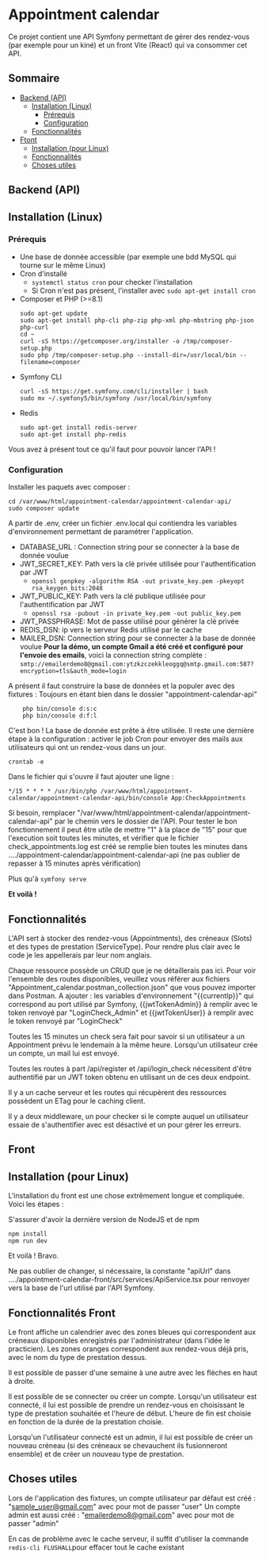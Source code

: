 # Appointment calendar

Ce projet contient une API Symfony permettant de gérer des rendez-vous (par exemple pour un kiné) et un front Vite (React) qui va consommer cet API.

## Sommaire
- [Backend (API)](#backend-api)
	- [Installation (Linux)](#installation-linux)
		- [Prérequis](#prérequis)
		- [Configuration](#configuration)
	- [Fonctionnalités](#fonctionnalités)
 - [Ftont](#front)
	- [Installation (pour Linux)](#installation-pour-linux)
	- [Fonctionnalités](#fonctionnalités-front)
	- [Choses utiles](#choses-utiles)

## Backend (API)

## Installation (Linux)

### Prérequis
- Une base de donnée accessible (par exemple une bdd MySQL qui tourne sur le même Linux)
- Cron d'installé 
	- ``systemctl status cron`` pour checker l'installation
	- Si Cron n'est pas présent, l'installer avec `sudo apt-get install cron`
- Composer et PHP (>=8.1)
	```console
	sudo apt-get update
	sudo apt-get install php-cli php-zip php-xml php-mbstring php-json php-curl
	cd ~
	curl -sS https://getcomposer.org/installer -o /tmp/composer-setup.php
	sudo php /tmp/composer-setup.php --install-dir=/usr/local/bin --filename=composer
	```
- Symfony CLI
	```console
	curl -sS https://get.symfony.com/cli/installer | bash
	sudo mv ~/.symfony5/bin/symfony /usr/local/bin/symfony
	```
- Redis
	```console
	sudo apt-get install redis-server
	sudo apt-get install php-redis
	```
Vous avez à présent tout ce qu'il faut pour pouvoir lancer l'API !

### Configuration

Installer les paquets avec composer :
```console
cd /var/www/html/appointment-calendar/appointment-calendar-api/
sudo composer update
```

A partir de .env, créer un fichier .env.local qui contiendra les variables d'environnement permettant de paramétrer l'application.
- DATABASE_URL : Connection string pour se connecter à la base de donnée voulue
- JWT_SECRET_KEY: Path vers la clé privée utilisée pour l'authentification par JWT
	- `openssl genpkey -algorithm RSA -out private_key.pem -pkeyopt rsa_keygen_bits:2048`
- JWT_PUBLIC_KEY: Path vers la clé publique utilisée pour l'authentification par JWT
	- `openssl rsa -pubout -in private_key.pem -out public_key.pem`
- JWT_PASSPHRASE: Mot de passe utilisé pour générer la clé privée
- REDIS_DSN: ip vers le serveur Redis utilisé par le cache
- MAILER_DSN: Connection string pour se connecter à la base de donnée voulue
**Pour la démo, un compte Gmail a été créé et configuré pour l'envoie des emails**, voici la connection string complète : `smtp://emailerdemo8@gmail.com:ytzkzczekkleoggq@smtp.gmail.com:587?encryption=tls&auth_mode=login`

A présent il faut construire la base de données et la populer avec des fixtures :
Toujours en étant bien dans le dossier "appointment-calendar-api"
```console
	php bin/console d:s:c
	php bin/console d:f:l
```
C'est bon ! La base de donnée est prête à être utilisée.
Il reste une dernière étape à la configuration : activer le job Cron pour envoyer des mails aux utilisateurs qui ont un rendez-vous dans un jour.

    crontab -e
Dans le fichier qui s'ouvre il faut ajouter une ligne :

    */15 * * * * /usr/bin/php /var/www/html/appointment-calendar/appointment-calendar-api/bin/console App:CheckAppointments

Si besoin, remplacer "/var/www/html/appointment-calendar/appointment-calendar-api" par le chemin vers le dossier de l'API.
Pour tester le bon fonctionnement il peut être utile de mettre "1" à la place de "15" pour que l'execution soit toutes les minutes, et vérifier que le fichier check_appointments.log est créé se remplie bien toutes les minutes dans ..../appointment-calendar/appointment-calendar-api (ne pas oublier de repasser à 15 minutes après vérification)

Plus qu'à `symfony serve`

**Et voilà !**

## Fonctionnalités
L'API sert à stocker des rendez-vous (Appointments), des créneaux (Slots) et des types de prestation (ServiceType). Pour rendre plus clair avec le code je les appellerais par leur nom anglais.

Chaque ressource possède un CRUD que je ne détaillerais pas ici. Pour voir l'ensemble des routes disponibles, veuillez vous référer aux fichiers "Appointment_calendar.postman_collection.json" que vous pouvez importer dans Postman.
A ajouter : les variables d'environnement "{{currentIp}}" qui correspond au port utilisé par Symfony, {{jwtTokenAdmin}} à remplir avec le token renvoyé par "LoginCheck_Admin" et {{jwtTokenUser}}  à remplir avec le token renvoyé par "LoginCheck"

Toutes les 15 minutes un check sera fait pour savoir si un utilisateur a un Appointment prévu le lendemain à la même heure.
Lorsqu'un utilisateur crée un compte, un mail lui est envoyé.

Toutes les routes à part /api/register et /api/login_check nécessitent d'être authentifié par un JWT token obtenu en utilisant un de ces deux endpoint.

Il y a un cache serveur et les routes qui récupèrent des ressources possèdent un ETag pour le caching client.

Il y a deux middleware, un pour checker si le compte auquel un utilisateur essaie de s'authentifier avec est désactivé et un pour gérer les erreurs.

## Front

## Installation (pour Linux)

L'installation du front est une chose extrêmement longue et compliquée. Voici les étapes :

S'assurer d'avoir la dernière version de NodeJS et de npm
```
npm install
npm run dev
```
Et voilà ! Bravo.

Ne pas oublier de changer, si nécessaire, la constante "apiUrl" dans ..../appointment-calendar-front/src/services/ApiService.tsx pour renvoyer vers la base de l'url utilisé par l'API Symfony.

## Fonctionnalités Front

Le front affiche un calendrier avec des zones bleues qui correspondent aux créneaux disponibles enregistrés par l'administrateur (dans l'idée le practicien). Les zones oranges correspondent aux rendez-vous déjà pris, avec le nom du type de prestation dessus.

Il est possible de passer d'une semaine à une autre avec les flèches en haut à droite.

Il est possible de se connecter ou créer un compte. Lorsqu'un utilisateur est connecté, il lui est possible de prendre un rendez-vous en choisissant le type de prestation souhaitée et l'heure de début. L'heure de fin est choisie en fonction de la durée de la prestation choisie.

Lorsqu'un l'utilisateur connecté est un admin, il lui est possible de créer un nouveau créneau (si des créneaux se chevauchent ils fusionneront ensemble) et de créer un nouveau type de prestation.

## Choses utiles

Lors de l'application des fixtures, un compte utilisateur par défaut est créé : "sample_user@gmail.com" avec pour mot de passer "user"
Un compte admin est aussi créé : "emailerdemo8@gmail.com" avec pour mot de passer "admin"

En cas de problème avec le cache serveur, il suffit d'utiliser la commande `redis-cli FLUSHALL`pour effacer tout le cache existant
